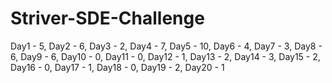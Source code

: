 # Striver-SDE-Challenge

Day1 - 5,
Day2 - 6,
Day3 - 2,
Day4 - 7,
Day5 - 10,
Day6 - 4,
Day7 - 3,
Day8 - 6,
Day9 - 6,
Day10 - 0,
Day11 - 0,
Day12 - 1,
Day13 - 2,
Day14 - 3,
Day15 - 2,
Day16 - 0,
Day17 - 1,
Day18 - 0,
Day19 - 2,
Day20 - 1
